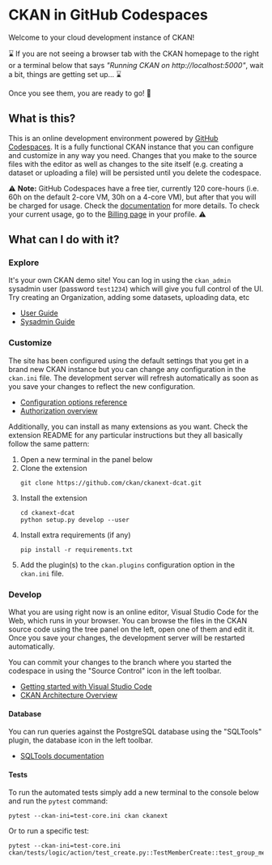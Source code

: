 # CKAN in GitHub Codespaces

Welcome to your cloud development instance of CKAN! 

⌛ If you are not seeing a browser tab with the CKAN homepage to the right or a terminal below that says _"Running CKAN on http://localhost:5000"_, wait a bit, things are getting set up... ⌛

 Once you see them, you are ready to go! 🚀

 ## What is this?

 This is an online development environment powered by [GitHub Codespaces](https://github.com/features/codespaces). It is a fully functional CKAN instance that you can configure and customize in any way you need. Changes that you make to the source files with the editor as well as changes to the site itself (e.g. creating a dataset or uploading a file) will be persisted until you delete the codespace.

⚠️  **Note:** GitHub Codespaces have a free tier, currently 120 core-hours (i.e. 60h on the default 2-core VM, 30h on a 4-core VM), but after that you will be charged for usage. Check the [documentation](https://github.com/features/codespaces) for more details. To check your current usage, go to the [Billing page](https://github.com/settings/billing) in your profile. ⚠️ 


 ## What can I do with it?

 ### Explore

 It's your own CKAN demo site! You can log in using the `ckan_admin` sysadmin user (password `test1234`) which will give you full control of the UI. Try creating an Organization, adding some datasets, uploading data, etc

 * [User Guide](https://docs.ckan.org/en/latest/user-guide.html)
 * [Sysadmin Guide](https://docs.ckan.org/en/latest/sysadmin-guide.html)


 ### Customize

 The site has been configured using the default settings that you get in a brand new CKAN instance but you can change any configuration in the `ckan.ini` file. The development server will refresh automatically as soon as you save your changes to reflect the new configuration.

  * [Configuration options reference](https://docs.ckan.org/en/latest/maintaining/configuration.html#ckan-configuration-file)
  * [Authorization overview](https://docs.ckan.org/en/latest/maintaining/authorization.html)

Additionally, you can install as many extensions as you want. Check the extension README for any particular instructions but they all basically follow the same pattern:
1. Open a new terminal in the panel below
2. Clone the extension
    ```
    git clone https://github.com/ckan/ckanext-dcat.git
    ```
3. Install the extension
    ```
    cd ckanext-dcat 
    python setup.py develop --user
    ```
3. Install extra requirements (if any)
    ```
    pip install -r requirements.txt
    ```
4. Add the plugin(s) to the `ckan.plugins` configuration option in the `ckan.ini` file.

### Develop

What you are using right now is an online editor, Visual Studio Code for the Web, which runs in your browser. You can browse the files in the CKAN source code using the tree panel on the left, open one of them and edit it. Once you save your changes, the development server will be restarted automatically.

You can commit your changes to the branch where you started the codespace in using the "Source Control" icon in the left toolbar.

* [Getting started with Visual Studio Code](https://code.visualstudio.com/docs/editor/codebasics)
* [CKAN Architecture Overview](https://docs.ckan.org/en/latest/contributing/architecture.html)

#### Database

You can run queries against the PostgreSQL database using the "SQLTools" plugin, the database icon in the left toolbar.

* [SQLTools documentation](https://vscode-sqltools.mteixeira.dev/en/home/#features)

#### Tests

To run the automated tests simply add a new terminal to the console below and run the `pytest` command:

```
pytest --ckan-ini=test-core.ini ckan ckanext
```

Or to run a specific test:

```
pytest --ckan-ini=test-core.ini ckan/tests/logic/action/test_create.py::TestMemberCreate::test_group_member_creation
```



